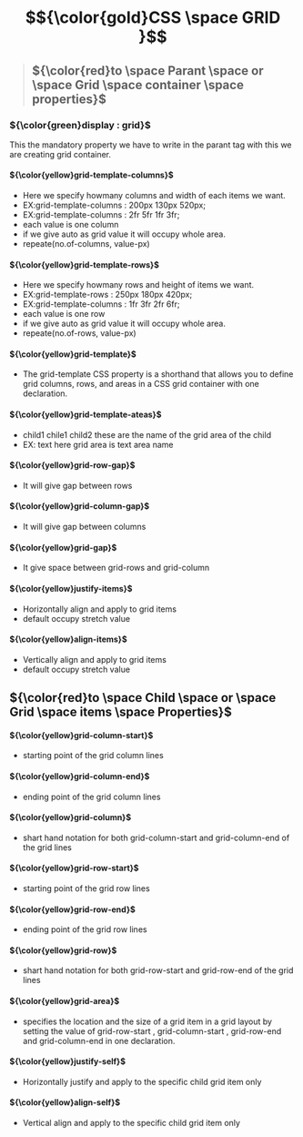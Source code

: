 # $${\color{gold}CSS \space GRID }$$

> ## ${\color{red}to \space Parant \space or \space Grid \space container \space properties}$

### ${\color{green}display : grid}$

This the mandatory property we have to write in the parant tag with this we are creating grid container.

#### ${\color{yellow}grid-template-columns}$
- Here we specify howmany columns and width of each items we want.
- EX:grid-template-columns : 200px 130px 520px;
- EX:grid-template-columns : 2fr 5fr 1fr 3fr;
- each value is one column
- if we give auto as grid value it will occupy whole area.
- repeate(no.of-columns, value-px)
#### ${\color{yellow}grid-template-rows}$
- Here we specify howmany rows and height of items we want.
- EX:grid-template-rows : 250px 180px 420px; 
- EX:grid-template-columns : 1fr 3fr 2fr 6fr;
- each value is one row
- if we give auto as grid value it will occupy whole area.
- repeate(no.of-rows, value-px)
#### ${\color{yellow}grid-template}$
- The grid-template CSS property is a shorthand that allows you to define grid columns, rows, and areas in a CSS grid container with one declaration.
#### ${\color{yellow}grid-template-ateas}$
- child1 chile1 child2 these are the name of the grid area of the child
-  EX: <tag>text</tag> here grid area is text area name
#### ${\color{yellow}grid-row-gap}$
- It will give gap between rows
#### ${\color{yellow}grid-column-gap}$
- It will give gap between columns
#### ${\color{yellow}grid-gap}$
- It give space between grid-rows and grid-column
#### ${\color{yellow}justify-items}$
- Horizontally align and apply to grid items
- default occupy stretch value
#### ${\color{yellow}align-items}$
- Vertically align and apply to grid items
- default occupy stretch value

 ## ${\color{red}to \space Child \space or \space Grid \space items \space Properties}$

#### ${\color{yellow}grid-column-start}$
- starting point of the grid column lines
#### ${\color{yellow}grid-column-end}$
- ending point of the grid column lines
#### ${\color{yellow}grid-column}$
- shart hand notation for both grid-column-start and grid-column-end of the grid lines
#### ${\color{yellow}grid-row-start}$
- starting point of the grid row lines
#### ${\color{yellow}grid-row-end}$
- ending point of the grid row lines
#### ${\color{yellow}grid-row}$
- shart hand notation for both grid-row-start and grid-row-end of the grid lines
#### ${\color{yellow}grid-area}$
- specifies the location and the size of a grid item in a grid layout by setting the value of grid-row-start , grid-column-start , grid-row-end and grid-column-end in one declaration.
#### ${\color{yellow}justify-self}$
- Horizontally justify and apply to the specific child grid item only
#### ${\color{yellow}align-self}$
- Vertical align and apply to the specific child grid item only


